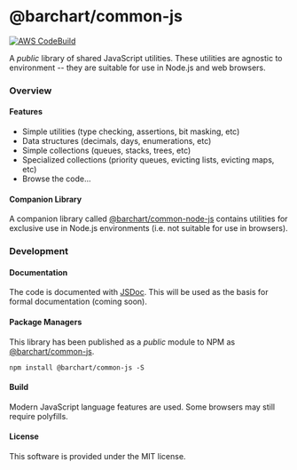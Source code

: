 # @barchart/common-js

[![AWS CodeBuild](https://codebuild.us-east-1.amazonaws.com/badges?uuid=eyJlbmNyeXB0ZWREYXRhIjoiYjhPK3NyazNKNlo4QmQzblZnbFFuR2ljMUljdXlRWGp6MEtaWW1pREpBRndCSkk1MkZyUDJCdzZWcCsxbEU5NERuZFhTU0RKZG9NbStjbTFIa3JnRlI4PSIsIml2UGFyYW1ldGVyU3BlYyI6IkFtZFhHQ0NLV0lhUlBoaWUiLCJtYXRlcmlhbFNldFNlcmlhbCI6MX0%3D&branch=master)](https://github.com/barchart/common-js)

A *public* library of shared JavaScript utilities. These utilities are agnostic to environment -- they are suitable for use in Node.js and web browsers.

### Overview

#### Features

* Simple utilities (type checking, assertions, bit masking, etc)
* Data structures (decimals, days, enumerations, etc)
* Simple collections (queues, stacks, trees, etc)
* Specialized collections (priority queues, evicting lists, evicting maps, etc)
* Browse the code...

#### Companion Library

A companion library called [@barchart/common-node-js](https://github.com/barchart/barchart-common-node-js) contains utilities for exclusive use in Node.js environments (i.e. not suitable for use in browsers).

### Development

#### Documentation

The code is documented with [JSDoc](http://usejsdoc.org/). This will be used as the basis for formal documentation (coming soon).

#### Package Managers

This library has been published as a *public* module to NPM as [@barchart/common-js](https://www.npmjs.com/package/@barchart/common-js).

```shell
npm install @barchart/common-js -S
```

#### Build

Modern JavaScript language features are used. Some browsers may still require polyfills.

#### License

This software is provided under the MIT license.